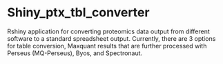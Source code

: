 # Shiny_ptx_tbl_converter
Rshiny application for converting proteomics data output from different software to a standard spreadsheet output. Currently, there are 3 options for table conversion, Maxquant results that are further processed with Perseus (MQ-Perseus), Byos, and Spectronaut.
